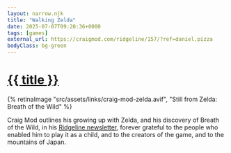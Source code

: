 ```yaml
---
layout: narrow.njk
title: "Walking Zelda"
date: 2025-07-07T09:20:36+0000
tags: [games]
external_url: https://craigmod.com/ridgeline/157/?ref=daniel.pizza
bodyClass: bg-green
---
```


<h1><a href="{{ external_url }}">{{ title }}</a></h1>

{% retinaImage "src/assets/links/craig-mod-zelda.avif", "Still from Zelda: Breath of the Wild" %}

Craig Mod outlines his growing up with Zelda, and his discovery of Breath of the Wild, in his [Ridgeline newsletter](https://craigmod.com/ridgeline?ref=daniel.pizza "Craig Mod's Ridgeline"), forever grateful to the people who enabled him to play it as a child, and to the creators of the game, and to the mountains of Japan.
